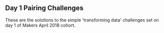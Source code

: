 ## Day 1 Pairing Challenges

These are the solutions to the simple 'transforming data' challenges set on day 1 of Makers April 2018 cohort.
